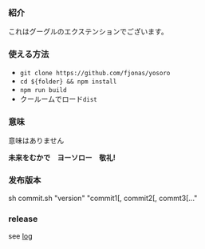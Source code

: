 
### 紹介
これはグーグルのエクステンションでございます。
### 使える方法
+   `git clone https://github.com/fjonas/yosoro`
+   `cd ${folder} && npm install`
+   `npm run build`
+   クールームでロード`dist`

### 意味
意味はありません

**未来をむかで　ヨーソロー　敬礼!**

### 发布版本
sh commit.sh "version" "commit1[, commit2[, commt3[..."

### release
see [log]("./RELEASE.MD")